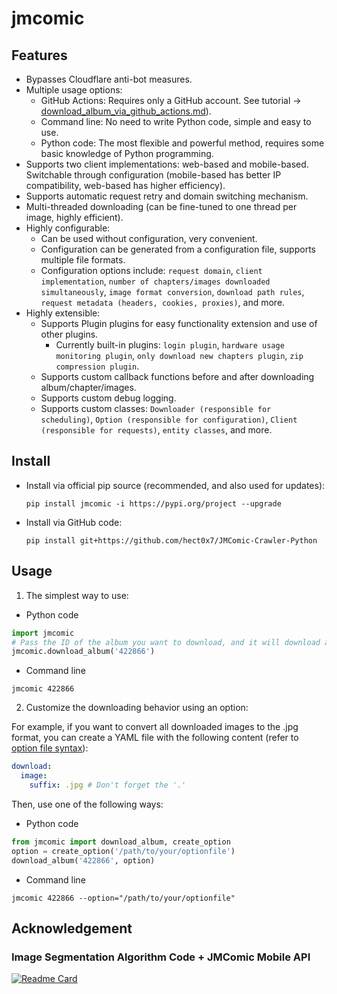 # jmcomic



## Features

- Bypasses Cloudflare anti-bot measures.
- Multiple usage options:
  - GitHub Actions: Requires only a GitHub account. See tutorial → [download_album_via_github_actions.md](./download_album_via_github_actions.md)).
  - Command line: No need to write Python code, simple and easy to use.
  - Python code: The most flexible and powerful method, requires some basic knowledge of Python programming.
- Supports two client implementations: web-based and mobile-based. Switchable through configuration (mobile-based has better IP compatibility, web-based has higher efficiency).
- Supports automatic request retry and domain switching mechanism.
- Multi-threaded downloading (can be fine-tuned to one thread per image, highly efficient).
- Highly configurable:
  - Can be used without configuration, very convenient.
  - Configuration can be generated from a configuration file, supports multiple file formats.
  - Configuration options include: `request domain`, `client implementation`, `number of chapters/images downloaded simultaneously`, `image format conversion`, `download path rules`, `request metadata (headers, cookies, proxies)`, and more.
- Highly extensible:
  - Supports Plugin plugins for easy functionality extension and use of other plugins.
    - Currently built-in plugins: `login plugin`, `hardware usage monitoring plugin`, `only download new chapters plugin`, `zip compression plugin`.
  - Supports custom callback functions before and after downloading album/chapter/images.
  - Supports custom debug logging.
  - Supports custom classes: `Downloader (responsible for scheduling)`, `Option (responsible for configuration)`, `Client (responsible for requests)`, `entity classes`, and more.



## Install

- Install via official pip source (recommended, and also used for updates):

  ```shell
  pip install jmcomic -i https://pypi.org/project --upgrade
  ```

- Install via GitHub code:

  ```shell
  pip install git+https://github.com/hect0x7/JMComic-Crawler-Python
  ```



## Usage

1. The simplest way to use:

* Python code

```python
import jmcomic
# Pass the ID of the album you want to download, and it will download all chapters of the album to your local machine.
jmcomic.download_album('422866')
```

* Command line

```shell
jmcomic 422866
```



2. Customize the downloading behavior using an option: 

For example, if you want to convert all downloaded images to the .jpg format, you can create a YAML file with the following content (refer to [option file syntax](./option_file_syntax.yml)):

```yml
download:
  image:
    suffix: .jpg # Don't forget the '.'
```

Then, use one of the following ways:

* Python code

```python
from jmcomic import download_album, create_option
option = create_option('/path/to/your/optionfile')
download_album('422866', option)
```

* Command line

```shell
jmcomic 422866 --option="/path/to/your/optionfile"
```





## Acknowledgement

### Image Segmentation Algorithm Code + JMComic Mobile API

[![Readme Card](https://github-readme-stats.vercel.app/api/pin/?username=tonquer&repo=JMComic-qt)](https://github.com/tonquer/JMComic-qt)






